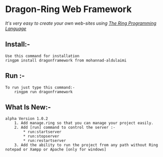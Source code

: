 # Dragon-Ring Web Framework
_It's very easy to create your own web-sites using [The Ring Programming Language](http://ring-lang.net)_

## Install:-
	Use this command for installation 
	ringpm install dragonframework from mohannad-aldulaimi

## Run :-
	To run just type this command:-
		ringpm run dragonframework
## What Is New:-
	alpha Version 1.0.2
		1. Add manage.ring so that you can manage your project easily.
		2. Add [run] command to control the server :-
			* run:startserver
			* run:stopserver
			* run:restartserver 
		3. Add the ability to run the project from any path without Ring notepad or Xampp or Apache [only for windows]
